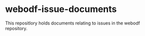 webodf-issue-documents
======================

This repositlory holds documents relating to issues in the webodf repository.
